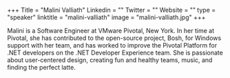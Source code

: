 +++
Title = "Malini Valliath"
Linkedin = ""
Twitter = ""
Website = ""
type = "speaker"
linktitle = "malini-valliath"
image = "malini-valliath.jpg"
+++

Malini is a Software Engineer at VMware Pivotal, New York. In her time at Pivotal, she has contributed to the open-source project, Bosh, for Windows support with her team, and has worked to improve the Pivotal Platform for .NET developers on the .NET Developer Experience team. She is passionate about user-centered design, creating fun and healthy teams, music, and finding the perfect latte.
